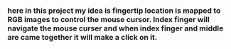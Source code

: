 ### here in this project my idea is fingertip location is mapped to RGB images to control the mouse cursor. Index finger will navigate the mouse curser and when index finger and middle are came together it will make a click on it.
